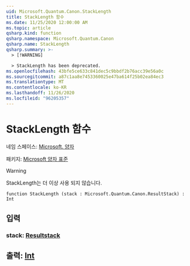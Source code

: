 ```yaml
---
uid: Microsoft.Quantum.Canon.StackLength
title: StackLength 함수
ms.date: 11/25/2020 12:00:00 AM
ms.topic: article
qsharp.kind: function
qsharp.namespace: Microsoft.Quantum.Canon
qsharp.name: StackLength
qsharp.summary: >-
  > [!WARNING]

  > StackLength has been deprecated.
ms.openlocfilehash: 43bfe5ce633c841dec5c9bbdf2b76acc39e56a0c
ms.sourcegitcommit: a87c1aa8e7453360025e47ba614f25b02ea84ec3
ms.translationtype: MT
ms.contentlocale: ko-KR
ms.lasthandoff: 11/26/2020
ms.locfileid: "96205357"
---
```

# <a name="stacklength-function"></a>StackLength 함수

네임 스페이스: [Microsoft. 양자](xref:Microsoft.Quantum.Canon)

패키지: [Microsoft 양자 표준](https://nuget.org/packages/Microsoft.Quantum.Standard)


> [!WARNING]
> StackLength는 더 이상 사용 되지 않습니다.



```qsharp
function StackLength (stack : Microsoft.Quantum.Canon.ResultStack) : Int
```


## <a name="input"></a>입력

### <a name="stack--resultstack"></a>stack: [Resultstack](xref:Microsoft.Quantum.Canon.ResultStack)





## <a name="output--int"></a>출력: [Int](xref:microsoft.quantum.lang-ref.int)

